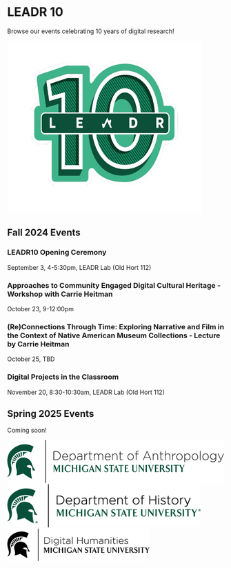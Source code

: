 # LEADR 10
Browse our events celebrating 10 years of digital research!

<img src="LEADR10_logo.png" width=450 height=400>

## Fall 2024 Events

### LEADR10 Opening Ceremony
September 3, 4-5:30pm, LEADR Lab (Old Hort 112)

### Approaches to Community Engaged Digital Cultural Heritage - Workshop with Carrie Heitman
October 23, 9-12:00pm

### (Re)Connections Through Time: Exploring Narrative and Film in the Context of Native American Museum Collections - Lecture by Carrie Heitman
October 25, TBD

### Digital Projects in the Classroom
November 20, 8:30-10:30am, LEADR Lab (Old Hort 112)

## Spring 2025 Events
Coming soon!

<footer>
<img src="Dept-Anthro_Helmet_Green.png" height=100> 
<img src="Dept-History_Helmet_Green-r.png" height=100>
<img class="aligncenter" src="DH-MSU_logo.png" height=75> 
</footer>
